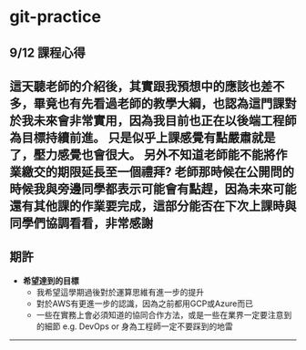 # git-practice

## 9/12 課程心得
這天聽老師的介紹後，其實跟我預想中的應該也差不多，畢竟也有先看過老師的教學大綱，也認為這門課對於我未來會非常實用，因為我目前也正在以後端工程師為目標持續前進。
只是似乎上課感覺有點嚴肅就是了，壓力感覺也會很大。
另外不知道老師能不能將作業繳交的期限延長至一個禮拜? 老師那時候在公開問的時候我與旁邊同學都表示可能會有點趕，因為未來可能還有其他課的作業要完成，這部分能否在下次上課時與同學們協調看看，非常感謝
---

## 期許

- **希望達到的目標**
  - 我希望這學期過後對於運算思維有進一步的提升
  - 對於AWS有更進一步的認識，因為之前都用GCP或Azure而已
  - 一些在實務上會必須知道的協同合作方法，或是一些在業界一定要注意到的細節  e.g. DevOps or 身為工程師一定不要踩到的地雷
---
